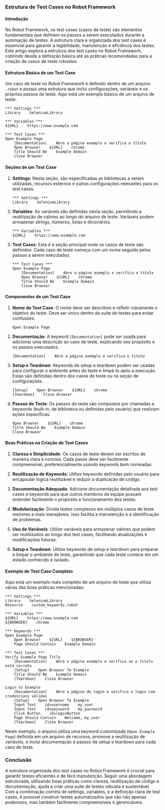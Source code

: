 ### Estrutura de Test Cases no Robot Framework

#### Introdução

No Robot Framework, os test cases (casos de teste) são elementos fundamentais que definem os passos a serem executados durante a automação de testes. A estrutura clara e organizada dos test cases é essencial para garantir a legibilidade, manutenção e eficiência dos testes. Este artigo explora a estrutura dos test cases no Robot Framework, cobrindo desde a definição básica até as práticas recomendadas para a criação de casos de teste robustos.

#### Estrutura Básica de um Test Case

Um caso de teste no Robot Framework é definido dentro de um arquivo `.robot` e possui uma estrutura que inclui configurações, variáveis e os próprios passos do teste. Aqui está um exemplo básico de um arquivo de teste:

```robot
*** Settings ***
Library    SeleniumLibrary

*** Variables ***
${URL}    https://www.example.com

*** Test Cases ***
Open Example Page
    [Documentation]    Abre a página exemplo e verifica o título
    Open Browser    ${URL}    chrome
    Title Should Be    Example Domain
    Close Browser
```

#### Seções de um Test Case

1. **Settings**: Nesta seção, são especificadas as bibliotecas a serem utilizadas, recursos externos e outras configurações relevantes para os test cases.

   ```robot
   *** Settings ***
   Library    SeleniumLibrary
   ```

2. **Variables**: As variáveis são definidas nesta seção, permitindo a reutilização de valores ao longo do arquivo de teste. Variáveis podem armazenar strings, números, listas e dicionários.

   ```robot
   *** Variables ***
   ${URL}    https://www.example.com
   ```

3. **Test Cases**: Esta é a seção principal onde os casos de teste são definidos. Cada caso de teste começa com um nome seguido pelos passos a serem executados.

   ```robot
   *** Test Cases ***
   Open Example Page
       [Documentation]    Abre a página exemplo e verifica o título
       Open Browser    ${URL}    chrome
       Title Should Be    Example Domain
       Close Browser
   ```

#### Componentes de um Test Case

1. **Nome do Test Case**: O nome deve ser descritivo e refletir claramente o objetivo do teste. Deve ser único dentro da suíte de testes para evitar confusões.

   ```robot
   Open Example Page
   ```

2. **Documentação**: A keyword `[Documentation]` pode ser usada para adicionar uma descrição ao caso de teste, explicando seu propósito e os passos executados.

   ```robot
   [Documentation]    Abre a página exemplo e verifica o título
   ```

3. **Setup e Teardown**: Keywords de setup e teardown podem ser usadas para configurar o ambiente antes do teste e limpá-lo após a execução. Estas são definidas dentro dos casos de teste ou na seção de configurações.

   ```robot
   [Setup]    Open Browser    ${URL}    chrome
   [Teardown]    Close Browser
   ```

4. **Passos do Teste**: Os passos do teste são compostos por chamadas a keywords (built-in, de biblioteca ou definidas pelo usuário) que realizam ações específicas.

   ```robot
   Open Browser    ${URL}    chrome
   Title Should Be    Example Domain
   Close Browser
   ```

#### Boas Práticas na Criação de Test Cases

1. **Clareza e Simplicidade**: Os casos de teste devem ser escritos de maneira clara e concisa. Cada passo deve ser facilmente compreensível, preferencialmente usando keywords bem nomeadas.

2. **Reutilização de Keywords**: Utilize keywords definidas pelo usuário para encapsular lógica reutilizável e reduzir a duplicação de código.

3. **Documentação Adequada**: Adicione documentação detalhada aos test cases e keywords para que outros membros da equipe possam entender facilmente o propósito e funcionamento dos testes.

4. **Modularização**: Divida testes complexos em múltiplos casos de teste menores e mais manejáveis. Isso facilita a manutenção e a identificação de problemas.

5. **Uso de Variáveis**: Utilize variáveis para armazenar valores que podem ser reutilizados ao longo dos test cases, facilitando atualizações e modificações futuras.

6. **Setup e Teardown**: Utilize keywords de setup e teardown para preparar e limpar o ambiente de teste, garantindo que cada teste comece em um estado conhecido e isolado.

#### Exemplo de Test Case Completo

Aqui está um exemplo mais completo de um arquivo de teste que utiliza várias das boas práticas mencionadas:

```robot
*** Settings ***
Library    SeleniumLibrary
Resource    custom_keywords.robot

*** Variables ***
${URL}    https://www.example.com
${BROWSER}    chrome

*** Keywords ***
Open Example Page
    Open Browser    ${URL}    ${BROWSER}
    Page Should Contain    Example Domain

*** Test Cases ***
Verify Example Page Title
    [Documentation]    Abre a página exemplo e verifica se o título está correto
    [Setup]    Open Browser To Example
    Title Should Be    Example Domain
    [Teardown]    Close Browser

Login to Example
    [Documentation]    Abre a página de login e verifica o login com credenciais válidas
    [Setup]    Open Browser To Example
    Input Text    id=username    my_user
    Input Text    id=password    my_password
    Click Button    id=loginButton
    Page Should Contain    Welcome, my_user
    [Teardown]    Close Browser
```

Neste exemplo, o arquivo utiliza uma keyword customizada (`Open Example Page`) definida em um arquivo de recursos, promove a reutilização de variáveis, e inclui documentação e passos de setup e teardown para cada caso de teste.

### Conclusão

A estrutura organizada dos test cases no Robot Framework é crucial para garantir testes eficientes e de fácil manutenção. Seguir uma abordagem estruturada, utilizando boas práticas como clareza, reutilização de código e documentação, ajuda a criar uma suíte de testes robusta e sustentável. Com a combinação correta de settings, variables, e a definição clara de test cases, é possível construir testes automatizados que são não apenas poderosos, mas também facilmente compreensíveis e gerenciáveis.